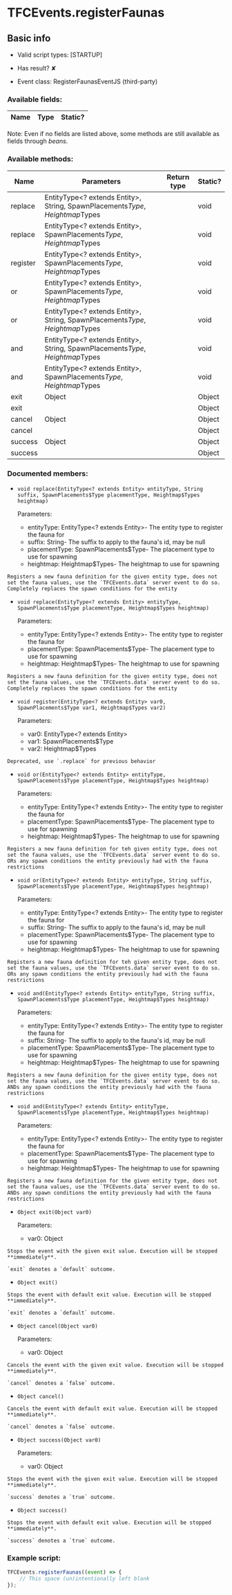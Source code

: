 # TFCEvents.registerFaunas

## Basic info

- Valid script types: [STARTUP]

- Has result? ✘

- Event class: RegisterFaunasEventJS (third-party)

### Available fields:

| Name | Type | Static? |
| ---- | ---- | ------- |

Note: Even if no fields are listed above, some methods are still available as fields through *beans*.

### Available methods:

| Name | Parameters | Return type | Static? |
| ---- | ---------- | ----------- | ------- |
| replace | EntityType<? extends Entity>, String, SpawnPlacements$Type, Heightmap$Types |  | void | ✘ |
| replace | EntityType<? extends Entity>, SpawnPlacements$Type, Heightmap$Types |  | void | ✘ |
| register | EntityType<? extends Entity>, SpawnPlacements$Type, Heightmap$Types |  | void | ✘ |
| or | EntityType<? extends Entity>, SpawnPlacements$Type, Heightmap$Types |  | void | ✘ |
| or | EntityType<? extends Entity>, String, SpawnPlacements$Type, Heightmap$Types |  | void | ✘ |
| and | EntityType<? extends Entity>, String, SpawnPlacements$Type, Heightmap$Types |  | void | ✘ |
| and | EntityType<? extends Entity>, SpawnPlacements$Type, Heightmap$Types |  | void | ✘ |
| exit | Object |  | Object | ✘ |
| exit |  |  | Object | ✘ |
| cancel | Object |  | Object | ✘ |
| cancel |  |  | Object | ✘ |
| success | Object |  | Object | ✘ |
| success |  |  | Object | ✘ |


### Documented members:

- `void replace(EntityType<? extends Entity> entityType, String suffix, SpawnPlacements$Type placementType, Heightmap$Types heightmap)`

  Parameters:
  - entityType: EntityType<? extends Entity>- The entity type to register the fauna for
  - suffix: String- The suffix to apply to the fauna's id, may be null
  - placementType: SpawnPlacements$Type- The placement type to use for spawning
  - heightmap: Heightmap$Types- The heightmap to use for spawning

```
Registers a new fauna definition for the given entity type, does not set the fauna values, use the `TFCEvents.data` server event to do so. Completely replaces the spawn conditions for the entity
```

- `void replace(EntityType<? extends Entity> entityType, SpawnPlacements$Type placementType, Heightmap$Types heightmap)`

  Parameters:
  - entityType: EntityType<? extends Entity>- The entity type to register the fauna for
  - placementType: SpawnPlacements$Type- The placement type to use for spawning
  - heightmap: Heightmap$Types- The heightmap to use for spawning

```
Registers a new fauna definition for the given entity type, does not set the fauna values, use the `TFCEvents.data` server event to do so. Completely replaces the spawn conditions for the entity
```

- `void register(EntityType<? extends Entity> var0, SpawnPlacements$Type var1, Heightmap$Types var2)`

  Parameters:
  - var0: EntityType<? extends Entity>
  - var1: SpawnPlacements$Type
  - var2: Heightmap$Types

```
Deprecated, use `.replace` for previous behavior
```

- `void or(EntityType<? extends Entity> entityType, SpawnPlacements$Type placementType, Heightmap$Types heightmap)`

  Parameters:
  - entityType: EntityType<? extends Entity>- The entity type to register the fauna for
  - placementType: SpawnPlacements$Type- The placement type to use for spawning
  - heightmap: Heightmap$Types- The heightmap to use for spawning

```
Registers a new fauna definition for teh given entity type, does not set the fauna values, use the `TFCEvents.data` server event to do so. ORs any spawn conditions the entity previously had with the fauna restrictions
```

- `void or(EntityType<? extends Entity> entityType, String suffix, SpawnPlacements$Type placementType, Heightmap$Types heightmap)`

  Parameters:
  - entityType: EntityType<? extends Entity>- The entity type to register the fauna for
  - suffix: String- The suffix to apply to the fauna's id, may be null
  - placementType: SpawnPlacements$Type- The placement type to use for spawning
  - heightmap: Heightmap$Types- The heightmap to use for spawning

```
Registers a new fauna definition for teh given entity type, does not set the fauna values, use the `TFCEvents.data` server event to do so. ORs any spawn conditions the entity previously had with the fauna restrictions
```

- `void and(EntityType<? extends Entity> entityType, String suffix, SpawnPlacements$Type placementType, Heightmap$Types heightmap)`

  Parameters:
  - entityType: EntityType<? extends Entity>- The entity type to register the fauna for
  - suffix: String- The suffix to apply to the fauna's id, may be null
  - placementType: SpawnPlacements$Type- The placement type to use for spawning
  - heightmap: Heightmap$Types- The heightmap to use for spawning

```
Registers a new fauna definition for the given entity type, does not set the fauna values, use the `TFCEvents.data` server event to do so. ANDs any spawn conditions the entity previously had with the fauna restrictions
```

- `void and(EntityType<? extends Entity> entityType, SpawnPlacements$Type placementType, Heightmap$Types heightmap)`

  Parameters:
  - entityType: EntityType<? extends Entity>- The entity type to register the fauna for
  - placementType: SpawnPlacements$Type- The placement type to use for spawning
  - heightmap: Heightmap$Types- The heightmap to use for spawning

```
Registers a new fauna definition for the given entity type, does not set the fauna values, use the `TFCEvents.data` server event to do so. ANDs any spawn conditions the entity previously had with the fauna restrictions
```

- `Object exit(Object var0)`

  Parameters:
  - var0: Object

```
Stops the event with the given exit value. Execution will be stopped **immediately**.

`exit` denotes a `default` outcome.
```

- `Object exit()`
```
Stops the event with default exit value. Execution will be stopped **immediately**.

`exit` denotes a `default` outcome.
```

- `Object cancel(Object var0)`

  Parameters:
  - var0: Object

```
Cancels the event with the given exit value. Execution will be stopped **immediately**.

`cancel` denotes a `false` outcome.
```

- `Object cancel()`
```
Cancels the event with default exit value. Execution will be stopped **immediately**.

`cancel` denotes a `false` outcome.
```

- `Object success(Object var0)`

  Parameters:
  - var0: Object

```
Stops the event with the given exit value. Execution will be stopped **immediately**.

`success` denotes a `true` outcome.
```

- `Object success()`
```
Stops the event with default exit value. Execution will be stopped **immediately**.

`success` denotes a `true` outcome.
```



### Example script:

```js
TFCEvents.registerFaunas((event) => {
	// This space (un)intentionally left blank
});
```

